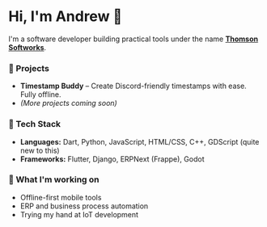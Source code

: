 # Hi, I'm Andrew 👋

I'm a software developer building practical tools under the name **[Thomson Softworks](https://thomsonsoftworks.com)**.

### 🚀 Projects
- **Timestamp Buddy** – Create Discord-friendly timestamps with ease. Fully offline.
- *(More projects coming soon)*

### 🧰 Tech Stack
- **Languages:** Dart, Python, JavaScript, HTML/CSS, C++, GDScript (quite new to this)
- **Frameworks:** Flutter, Django, ERPNext (Frappe), Godot

### 💼 What I'm working on
- Offline-first mobile tools
- ERP and business process automation
- Trying my hand at IoT development
